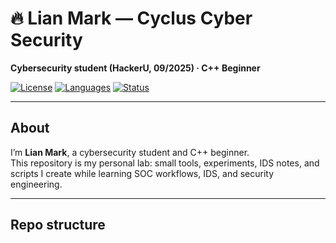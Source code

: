 # 🔥 Lian Mark — Cyclus Cyber Security  
**Cybersecurity student (HackerU, 09/2025) · C++ Beginner**

[![License](https://img.shields.io/badge/license-MIT-blue.svg)](LICENSE)
[![Languages](https://img.shields.io/badge/C++-%3E%20Python-orange.svg)](#)
[![Status](https://img.shields.io/badge/status-active-success.svg)](#)

---

## About
I’m **Lian Mark**, a cybersecurity student and C++ beginner.  
This repository is my personal lab: small tools, experiments, IDS notes, and scripts I create while learning SOC workflows, IDS, and security engineering.

---

## Repo structure
